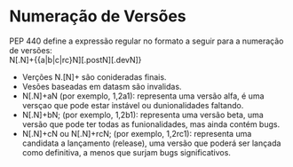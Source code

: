 # Numeração de Versões 
PEP 440 define a expressão regular no formato a seguir para a numeração de versões:   
N[.N]+{{a|b|c|rc}N][.postN][.devN]}  
- Verções N.[N]+ são conideradas finais.  
- Vesões baseadas em datasm são invalidas. 
- N[.N]+aN (por exemplo, 1,2a1): representa uma versão alfa, é uma versçao que pode estar instável ou dunionalidades faltando.  
- N[.N]+bN; (por exemplo, 1,2b1): representa uma versão beta, uma versão que pode ter todas as funionalidades, mas ainda contém bugs.  
- N[.N]+cN ou N[.N]+rcN; (por exemplo, 1,2rc1): representa uma candidata a lançamento (release), uma versão que poderá ser lançada como definitiva, a menos que surjam bugs significativos.
